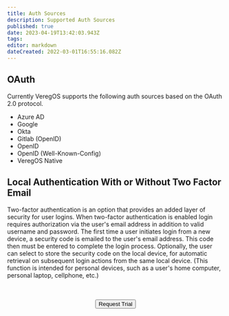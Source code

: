 ```yaml
---
title: Auth Sources
description: Supported Auth Sources
published: true
date: 2023-04-19T13:42:03.943Z
tags: 
editor: markdown
dateCreated: 2022-03-01T16:55:16.082Z
---
```


## OAuth
Currently VeregOS supports the following auth sources based on the OAuth 2.0 protocol.

- Azure AD
- Google
- Okta
- Gitlab (OpenID)
- OpenID
- OpenID (Well-Known-Config)
- VeregOS Native
## Local Authentication With or Without Two Factor Email
Two-factor authentication is an option that provides an added layer of security for user logins. When two-factor authentication is enabled login requires authorization via the user's email address in addition to valid username and password. The first time a user initiates login from a new device, a security code is emailed to the user's email address. This code then must be entered to complete the login process. Optionally, the user can select to store the security code on the local device, for automatic retrieval on subsequent login actions from the same local device. (This function is intended for personal devices, such as a user's home computer, personal laptop, cellphone, etc.)

<br>
<br>
<div style="text-align:center; margin-bottom:5px">
  <a href="https://www.verge.io/test-drive#Demo-Section"><button class="button-cta">Request Trial</button></a>
</div>